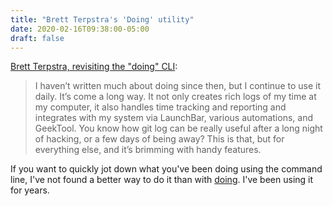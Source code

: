 ```yaml
---
title: "Brett Terpstra's 'Doing' utility"
date: 2020-02-16T09:38:00-05:00
draft: false
---
```


[Brett Terpstra, revisiting the "doing" CLI](https://brettterpstra.com/2020/02/14/scatterbrained-revisiting-the-doing-cli/):

> I haven’t written much about doing since then, but I continue to use it daily. It’s come a long way. It not only creates rich logs of my time at my computer, it also handles time tracking and reporting and integrates with my system via LaunchBar, various automations, and GeekTool. You know how git log can be really useful after a long night of hacking, or a few days of being away? This is that, but for everything else, and it’s brimming with handy features.

If you want to quickly jot down what you've been doing using the command line,
I've not found a better way to do it than with [doing](https://brettterpstra.com/projects/doing/). I've been using it for
years.
